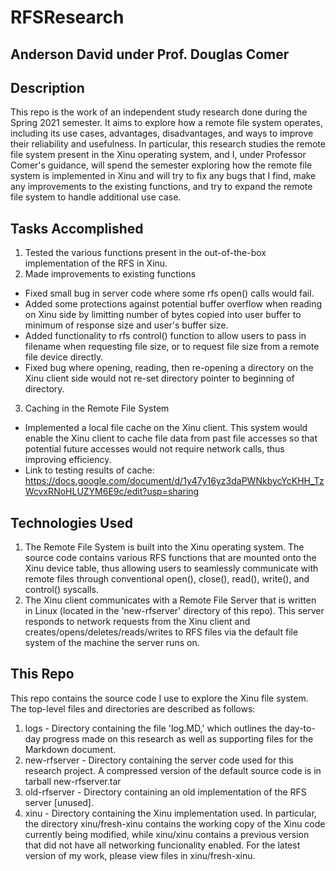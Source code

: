 # RFSResearch
## Anderson David under Prof. Douglas Comer

## Description
This repo is the work of an independent study research done during the Spring 2021 semester. It aims to explore how a remote file system operates, including its use cases, advantages, disadvantages, and ways to improve their reliability and usefulness. In particular, this research studies the remote file system present in the Xinu operating system, and I, under Professor Comer's guidance, will spend the semester exploring how the remote file system is implemented in Xinu and will try to fix any bugs that I find, make any improvements to the existing functions, and try to expand the remote file system to handle additional use case. 

## Tasks Accomplished
1. Tested the various functions present in the out-of-the-box implementation of the RFS in Xinu.
2. Made improvements to existing functions
  - Fixed small bug in server code where some rfs open() calls would fail.
  - Added some protections against potential buffer overflow when reading on Xinu side by limitting number of bytes copied into user buffer to minimum of response size and user's buffer size.
  - Added functionality to rfs control() function to allow users to pass in filename when requesting file size, or to request file size from a remote file device directly.
  - Fixed bug where opening, reading, then re-opening a directory on the Xinu client side would not re-set directory pointer to beginning of directory.
 3. Caching in the Remote File System
  - Implemented a local file cache on the Xinu client. This system would enable the Xinu client to cache file data from past file accesses so that potential future accesses would not require network calls, thus improving efficiency.
  - Link to testing results of cache: https://docs.google.com/document/d/1y47y16yz3daPWNkbycYcKHH_TzWcvxRNoHLUZYM6E9c/edit?usp=sharing
  
## Technologies Used
1. The Remote File System is built into the Xinu operating system. The source code contains various RFS functions that are mounted onto the Xinu device table, thus allowing users to seamlessly communicate with remote files through conventional open(), close(), read(), write(), and control() syscalls.
2. The Xinu client communicates with a Remote File Server that is written in Linux (located in the 'new-rfserver' directory of this repo). This server responds to network requests from the Xinu client and creates/opens/deletes/reads/writes to RFS files via the default file system of the machine the server runs on.

## This Repo
This repo contains the source code I use to explore the Xinu file system. The top-level files and directories are described as follows:
  1. logs - Directory containing the file 'log.MD,' which outlines the day-to-day progress made on this research as well as supporting files for the Markdown document.
  2. new-rfserver - Directory containing the server code used for this research project. A compressed version of the default source code is in tarball new-rfserver.tar
  3. old-rfserver - Directory containing an old implementation of the RFS server [unused].
  4. xinu - Directory containing the Xinu implementation used. In particular, the directory xinu/fresh-xinu contains the working copy of the Xinu code currently being modified, while xinu/xinu contains a previous version that did not have all networking funcionality enabled. For the latest version of my work, please view files in xinu/fresh-xinu.
